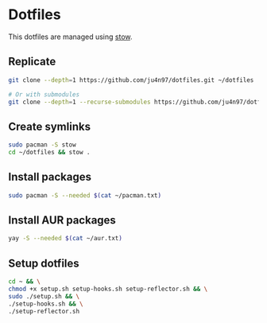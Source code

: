 # Dotfiles

This dotfiles are managed using [stow](https://www.gnu.org/software/stow/).

## Replicate

```sh
git clone --depth=1 https://github.com/ju4n97/dotfiles.git ~/dotfiles

# Or with submodules
git clone --depth=1 --recurse-submodules https://github.com/ju4n97/dotfiles.git ~/dotfiles
```

## Create symlinks

```sh
sudo pacman -S stow
cd ~/dotfiles && stow .
```

## Install packages

```sh
sudo pacman -S --needed $(cat ~/pacman.txt)
```

## Install AUR packages

```sh
yay -S --needed $(cat ~/aur.txt)
```

## Setup dotfiles

```sh
cd ~ && \
chmod +x setup.sh setup-hooks.sh setup-reflector.sh && \
sudo ./setup.sh && \
./setup-hooks.sh && \
./setup-reflector.sh
```
